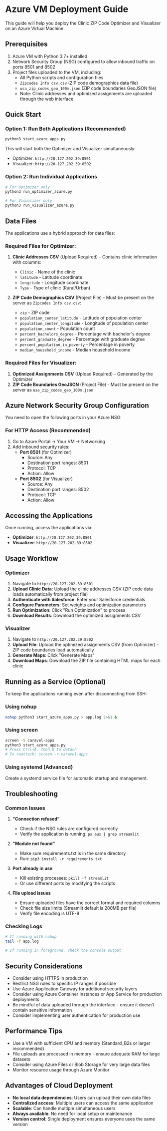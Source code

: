 # Azure VM Deployment Guide

This guide will help you deploy the Clinic ZIP Code Optimizer and Visualizer on an Azure Virtual Machine.

## Prerequisites

1. Azure VM with Python 3.7+ installed
2. Network Security Group (NSG) configured to allow inbound traffic on ports 8501 and 8502
3. Project files uploaded to the VM, including:
   - All Python scripts and configuration files
   - `Zipcodes Info csv.csv` (ZIP code demographics data file)
   - `usa_zip_codes_geo_100m.json` (ZIP code boundaries GeoJSON file)
   - Note: Clinic addresses and optimized assignments are uploaded through the web interface

## Quick Start

### Option 1: Run Both Applications (Recommended)
```bash
python3 start_azure_apps.py
```
This will start both the Optimizer and Visualizer simultaneously:
- Optimizer: `http://20.127.202.39:8501`
- Visualizer: `http://20.127.202.39:8502`

### Option 2: Run Individual Applications
```bash
# For Optimizer only
python3 run_optimizer_azure.py

# For Visualizer only  
python3 run_visualizer_azure.py
```

## Data Files

The applications use a hybrid approach for data files:

### Required Files for Optimizer:
1. **Clinic Addresses CSV** (Upload Required) - Contains clinic information with columns:
   - `Clinic` - Name of the clinic
   - `latitude` - Latitude coordinate  
   - `longitude` - Longitude coordinate
   - `Type` - Type of clinic (Rural/Urban)

2. **ZIP Code Demographics CSV** (Project File) - Must be present on the server as `Zipcodes Info csv.csv`:
   - `zip` - ZIP code
   - `population_center_latitude` - Latitude of population center
   - `population_center_longitude` - Longitude of population center
   - `population_count` - Population count
   - `percent_bachelors_degree` - Percentage with bachelor's degree
   - `percent_graduate_degree` - Percentage with graduate degree
   - `percent_population_in_poverty` - Percentage in poverty
   - `median_household_income` - Median household income

### Required Files for Visualizer:
1. **Optimized Assignments CSV** (Upload Required) - Generated by the Optimizer
2. **ZIP Code Boundaries GeoJSON** (Project File) - Must be present on the server as `usa_zip_codes_geo_100m.json`

## Azure Network Security Group Configuration

You need to open the following ports in your Azure NSG:

### For HTTP Access (Recommended)
1. Go to Azure Portal → Your VM → Networking
2. Add inbound security rules:
   - **Port 8501** (for Optimizer)
     - Source: Any
     - Destination port ranges: 8501
     - Protocol: TCP
     - Action: Allow
   - **Port 8502** (for Visualizer)  
     - Source: Any
     - Destination port ranges: 8502
     - Protocol: TCP
     - Action: Allow

## Accessing the Applications

Once running, access the applications via:
- **Optimizer**: `http://20.127.202.39:8501`
- **Visualizer**: `http://20.127.202.39:8502`

## Usage Workflow

### Optimizer
1. Navigate to `http://20.127.202.39:8501`
2. **Upload Clinic Data**: Upload the clinic addresses CSV (ZIP code data loads automatically from project file)
3. **Authenticate with Salesforce**: Enter your Salesforce credentials
4. **Configure Parameters**: Set weights and optimization parameters
5. **Run Optimization**: Click "Run Optimization" to process
6. **Download Results**: Download the optimized assignments CSV

### Visualizer  
1. Navigate to `http://20.127.202.39:8502`
2. **Upload File**: Upload the optimized assignments CSV (from Optimizer) - ZIP code boundaries load automatically
3. **Generate Maps**: Click "Generate Maps"
4. **Download Maps**: Download the ZIP file containing HTML maps for each clinic

## Running as a Service (Optional)

To keep the applications running even after disconnecting from SSH:

### Using nohup
```bash
nohup python3 start_azure_apps.py > app.log 2>&1 &
```

### Using screen
```bash
screen -S caravel-apps
python3 start_azure_apps.py
# Press Ctrl+A, then D to detach
# To reattach: screen -r caravel-apps
```

### Using systemd (Advanced)
Create a systemd service file for automatic startup and management.

## Troubleshooting

### Common Issues

1. **"Connection refused"**
   - Check if the NSG rules are configured correctly
   - Verify the application is running: `ps aux | grep streamlit`

2. **"Module not found"**
   - Make sure requirements.txt is in the same directory
   - Run: `pip3 install -r requirements.txt`

3. **Port already in use**
   - Kill existing processes: `pkill -f streamlit`
   - Or use different ports by modifying the scripts

4. **File upload issues**
   - Ensure uploaded files have the correct format and required columns
   - Check file size limits (Streamlit default is 200MB per file)
   - Verify file encoding is UTF-8

### Checking Logs
```bash
# If running with nohup
tail -f app.log

# If running in foreground, check the console output
```

## Security Considerations

- Consider using HTTPS in production
- Restrict NSG rules to specific IP ranges if possible
- Use Azure Application Gateway for additional security layers
- Consider using Azure Container Instances or App Service for production deployments
- Be mindful of data uploaded through the interface - ensure it doesn't contain sensitive information
- Consider implementing user authentication for production use

## Performance Tips

- Use a VM with sufficient CPU and memory (Standard_B2s or larger recommended)
- File uploads are processed in memory - ensure adequate RAM for large datasets
- Consider using Azure Files or Blob Storage for very large data files
- Monitor resource usage through Azure Monitor

## Advantages of Cloud Deployment

- **No local data dependencies**: Users can upload their own data files
- **Centralized access**: Multiple users can access the same application
- **Scalable**: Can handle multiple simultaneous users
- **Always available**: No need for local setup or maintenance
- **Version control**: Single deployment ensures everyone uses the same version 